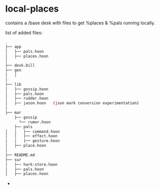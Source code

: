 # local-places

contains a /base desk with files to get %places & %pals running locally.

list of added files:

```bash
.
├── app
│   ├── pals.hoon
│   ├── places.hoon
│   
├── desk.bill
├── gen
│   │
│   
├── lib
│   ├── gossip.hoon
│   ├── pals.hoon
│   ├── rudder.hoon
│   ├── jason.hoon   (json mark conversion experimentation)
│   
├── mar
    ├── gossip
      └── rumor.hoon
    ├── pals
│   │   ├── command.hoon
│   │   ├── effect.hoon
│   │   ├── gesture.hoon
│   ├── place.hoon
│   
├── README.md
├── sur
│   ├── hark-store.hoon
│   ├── pals.hoon
│   ├── places.hoon
```
- 
